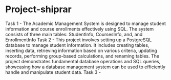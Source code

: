 # Project-shiprar
Task 1 - The Academic Management System is designed to manage student information and course enrollments effectively using SQL. The system consists of three main tables: StudentInfo, CoursesInfo, and, and EnrollmentInfo
Task 2 - This project involves setting up a PostgreSQL database to manage student information. It includes creating tables, inserting data, retrieving information based on various criteria, updating records, performing group-based calculations, and renaming tables. The project demonstrates fundamental database operations and SQL queries, showcasing how a database management system can be used to efficiently handle and manipulate student data.
Task 3 -
